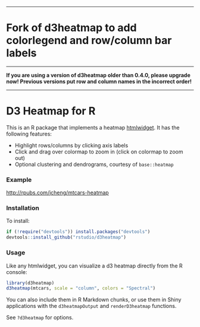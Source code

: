 ___

# Fork of d3heatmap to add colorlegend and row/column bar labels

___

**If you are using a version of d3heatmap older than 0.4.0, please upgrade now! Previous versions put row and column names in the incorrect order!**

___

# D3 Heatmap for R

This is an R package that implements a heatmap [htmlwidget](http://htmlwidgets.org). It has the following features:

* Highlight rows/columns by clicking axis labels
* Click and drag over colormap to zoom in (click on colormap to zoom out)
* Optional clustering and dendrograms, courtesy of `base::heatmap`

### Example

http://rpubs.com/jcheng/mtcars-heatmap

### Installation

To install:

```r
if (!require("devtools")) install.packages("devtools")
devtools::install_github("rstudio/d3heatmap")
```

### Usage

Like any htmlwidget, you can visualize a d3 heatmap directly from the R console:

```r
library(d3heatmap)
d3heatmap(mtcars, scale = "column", colors = "Spectral")
```

You can also include them in R Markdown chunks, or use them in Shiny applications with the `d3heatmapOutput` and `renderD3heatmap` functions.

See `?d3heatmap` for options.
